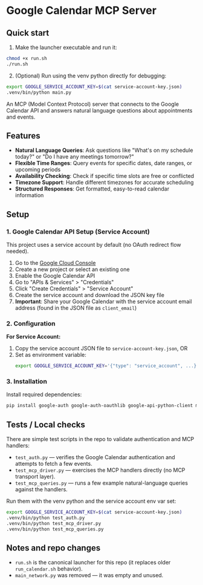 # Google Calendar MCP Server

Quick start
-----------

1. Make the launcher executable and run it:

```bash
chmod +x run.sh
./run.sh
```

2. (Optional) Run using the venv python directly for debugging:

```bash
export GOOGLE_SERVICE_ACCOUNT_KEY=$(cat service-account-key.json)
.venv/bin/python main.py
```

An MCP (Model Context Protocol) server that connects to the Google Calendar API and answers natural language questions about appointments and events.

## Features

- **Natural Language Queries**: Ask questions like "What's on my schedule today?" or "Do I have any meetings tomorrow?"
- **Flexible Time Ranges**: Query events for specific dates, date ranges, or upcoming periods
- **Availability Checking**: Check if specific time slots are free or conflicted
- **Timezone Support**: Handle different timezones for accurate scheduling
- **Structured Responses**: Get formatted, easy-to-read calendar information

## Setup

### 1. Google Calendar API Setup (Service Account)

This project uses a service account by default (no OAuth redirect flow needed).

1. Go to the [Google Cloud Console](https://console.cloud.google.com/)
2. Create a new project or select an existing one
3. Enable the Google Calendar API
4. Go to "APIs & Services" > "Credentials"
5. Click "Create Credentials" > "Service Account"
6. Create the service account and download the JSON key file
7. **Important**: Share your Google Calendar with the service account email address (found in the JSON file as `client_email`)

### 2. Configuration

**For Service Account:**
1. Copy the service account JSON file to `service-account-key.json`, OR
2. Set as environment variable:
   ```bash
   export GOOGLE_SERVICE_ACCOUNT_KEY='{"type": "service_account", ...}'
   ```

### 3. Installation

Install required dependencies:
```bash
pip install google-auth google-auth-oauthlib google-api-python-client mcp python-dateutil pytz
```

## Tests / Local checks

There are simple test scripts in the repo to validate authentication and MCP handlers:

- `test_auth.py` — verifies the Google Calendar authentication and attempts to fetch a few events.
- `test_mcp_driver.py` — exercises the MCP handlers directly (no MCP transport layer).
- `test_mcp_queries.py` — runs a few example natural-language queries against the handlers.

Run them with the venv python and the service account env var set:

```bash
export GOOGLE_SERVICE_ACCOUNT_KEY=$(cat service-account-key.json)
.venv/bin/python test_auth.py
.venv/bin/python test_mcp_driver.py
.venv/bin/python test_mcp_queries.py
```

## Notes and repo changes

- `run.sh` is the canonical launcher for this repo (it replaces older `run_calendar.sh` behavior).
- `main_network.py` was removed — it was empty and unused.
